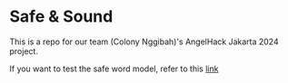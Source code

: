 # Safe & Sound
This is a repo for our team (Colony Nggibah)'s AngelHack Jakarta 2024 project.

If you want to test the safe word model, refer to this [link]([url](https://github.com/msiswanto1405/safe-and-sound/blob/main/app/src/main/python/safeword_model_test.ipynb))
